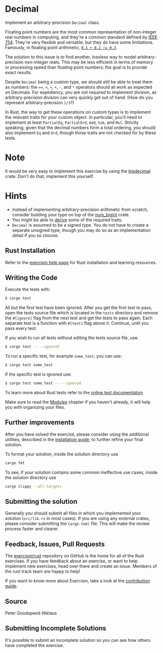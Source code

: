 # Decimal

Implement an arbitrary-precision `Decimal` class.

Floating point numbers are the most common representation of non-integer real numbers in computing, and they're a common standard defined by [IEEE 754](https://en.wikipedia.org/wiki/IEEE_754). They're very flexible and versatile, but they do have some limitations. Famously, in floating point arithmetic, [`0.1 + 0.2 != 0.3`](http://0.30000000000000004.com/).

The solution to this issue is to find another, lossless way to model arbitrary-precision non-integer reals. This may be less efficient in terms of memory or processing speed than floating point numbers; the goal is to provide exact results.

Despite `Decimal` being a custom type, we should still be able to treat them as numbers: the `==`, `<`, `>`, `+`, `-`, and `*` operators should all work as expected on Decimals. For expediency, you are not required to implement division, as arbitrary-precision division can very quickly get out of hand. (How do you represent arbitrary-precision `1/3`?)

In Rust, the way to get these operations on custom types is to implement the relevant traits for your custom object. In particular, you'll need to implement at least `PartialEq`, `PartialOrd`, `Add`, `Sub`, and `Mul`. Strictly speaking, given that the decimal numbers form a total ordering, you should also implement `Eq` and `Ord`, though those traits are not checked for by these tests.

# Note

It would be very easy to implement this exercise by using the [bigdecimal](https://crates.io/crates/bigdecimal) crate. Don't do that; implement this yourself.

# Hints

- Instead of implementing arbitrary-precision arithmetic from scratch, consider building your type on top of the [num_bigint](https://crates.io/crates/num-bigint) crate.
- You might be able to [derive](https://doc.rust-lang.org/book/2018-edition/appendix-03-derivable-traits.html) some of the required traits.
- `Decimal` is assumed to be a signed type. You do not have to create a separate unsigned type, though you may do so as an implementation detail if you so choose.

## Rust Installation

Refer to the [exercism help page][help-page] for Rust installation and learning
resources.

## Writing the Code

Execute the tests with:

```bash
$ cargo test
```

All but the first test have been ignored. After you get the first test to
pass, open the tests source file which is located in the `tests` directory
and remove the `#[ignore]` flag from the next test and get the tests to pass
again. Each separate test is a function with `#[test]` flag above it.
Continue, until you pass every test.

If you wish to run all tests without editing the tests source file, use:

```bash
$ cargo test -- --ignored
```

To run a specific test, for example `some_test`, you can use:

```bash
$ cargo test some_test
```

If the specific test is ignored use:

```bash
$ cargo test some_test -- --ignored
```

To learn more about Rust tests refer to the [online test documentation][rust-tests]

Make sure to read the [Modules][modules] chapter if you
haven't already, it will help you with organizing your files.

## Further improvements

After you have solved the exercise, please consider using the additional utilities, described in the [installation guide](https://exercism.io/tracks/rust/installation), to further refine your final solution.

To format your solution, inside the solution directory use

```bash
cargo fmt
```

To see, if your solution contains some common ineffective use cases, inside the solution directory use

```bash
cargo clippy --all-targets
```

## Submitting the solution

Generally you should submit all files in which you implemented your solution (`src/lib.rs` in most cases). If you are using any external crates, please consider submitting the `Cargo.toml` file. This will make the review process faster and clearer.

## Feedback, Issues, Pull Requests

The [exercism/rust](https://github.com/exercism/rust) repository on GitHub is the home for all of the Rust exercises. If you have feedback about an exercise, or want to help implement new exercises, head over there and create an issue. Members of the rust track team are happy to help!

If you want to know more about Exercism, take a look at the [contribution guide](https://github.com/exercism/docs/blob/master/contributing-to-language-tracks/README.md).

[help-page]: https://exercism.io/tracks/rust/learning
[modules]: https://doc.rust-lang.org/book/ch07-02-defining-modules-to-control-scope-and-privacy.html
[cargo]: https://doc.rust-lang.org/book/ch14-00-more-about-cargo.html
[rust-tests]: https://doc.rust-lang.org/book/ch11-02-running-tests.html

## Source

Peter Goodspeed-Niklaus

## Submitting Incomplete Solutions
It's possible to submit an incomplete solution so you can see how others have completed the exercise.
